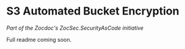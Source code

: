 # S3 Automated Bucket Encryption

*Part of the Zocdoc's ZocSec.SecurityAsCode initiative*

Full readme coming soon.




